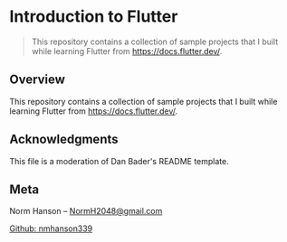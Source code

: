 # Introduction to Flutter

> This repository contains a collection of sample projects that I built while learning Flutter from https://docs.flutter.dev/.

## Overview

This repository contains a collection of sample projects that I built while learning Flutter from https://docs.flutter.dev/.

## Acknowledgments

This file is a moderation of Dan Bader's README template.

## Meta

Norm Hanson – NormH2048@gmail.com

[Github: nmhanson339](https://github.com/nmhanson339)
